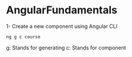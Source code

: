 # AngularFundamentals

1- Create a new component using Angular CLI

`ng g c course` 

g: Stands for generating 
c: Stands for component 